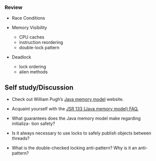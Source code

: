 ### Review

* Race Conditions

* Memory Visibility
    - CPU caches
    - instruction reordering
    - double-lock pattern
    
* Deadlock
    - lock ordering
    - alien methods

## Self study/Discussion

* Check out William Pugh’s [Java memory model](http://www.cs.umd.edu/~pugh/java/memoryModel/) website.
* Acquaint yourself with the [JSR 133 (Java memory model) FAQ.](https://www.cs.umd.edu/~pugh/java/memoryModel/jsr-133-faq.html)
  
* What guarantees does the Java memory model make regarding initializa-
tion safety?
* Is it always necessary to use locks to safely publish objects between threads?
* What is the double-checked locking anti-pattern? Why is it an anti-pattern?